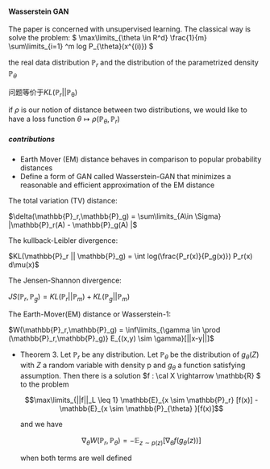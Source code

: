 #### Wasserstein GAN

The paper is concerned with unsupervised learning.  The classical way is solve the problem:
$ \max\limits_{\theta \in R^d} \frac{1}{m} \sum\limits_{i=1} ^m log P_{\theta}(x^{(i)}) $   

the real data distribution $\mathbb{P}_r$  and the distribution of the parametrized density $\mathbb{P}_{\theta}$ 

问题等价于$KL(\mathbb{P}_r || \mathbb{P_{\theta}})$ 

if $\rho$ is our notion of distance between two distributions, we would like to have a loss function $\theta \mapsto\rho( \mathbb{P}_{\theta},\mathbb{P}_r)$ 

##### contributions

*  Earth Mover (EM) distance behaves in comparison to popular probability distances
* Define a form of GAN called Wasserstein-GAN that minimizes a reasonable and efficient approximation of the EM distance			  



The total variation (TV) distance:

$\delta(\mathbb{P}_r,\mathbb{P}_g) = \sum\limits_{A\in \Sigma} |\mathbb{P}_r(A) - \mathbb{P}_g(A) |$ 

The kullback-Leibler divergence:

$KL(\mathbb{P}_r || \mathbb{P}_g) = \int log(\frac{P_r(x)}{P_g(x)}) P_r(x) d\mu(x)$

The Jensen-Shannon divergence:

$JS(\mathbb{P}_r,\mathbb{P}_g) = KL(\mathbb{P}_r || \mathbb{P}_m) + KL(\mathbb{P}_g || \mathbb{P}_m)$

The Earth-Mover(EM) distance or Wasserstein-1:

$W(\mathbb{P}_r,\mathbb{P}_g) = \inf\limits_{\gamma \in \prod (\mathbb{P}_r,\mathbb{P}_g)} E_{(x,y) \sim \gamma}[||x-y||]$



* Theorem 3. Let $\mathbb{P}_r$ be any distribution. Let $\mathbb{P}_{\theta}$ be the distribution of $g_{\theta}(Z)$ with $Z$ a random variable with density p and $g_{\theta}$ a function satisfying assumption. Then there is a solution $f : \cal X \rightarrow \mathbb{R} $ to the problem

  $$\max\limits_{||f||_L \leq 1} \mathbb{E}_{x \sim \mathbb{P}_r} [f(x)] - \mathbb{E}_{x \sim \mathbb{P}_{\theta} }[f(x)]$$

  and we have 

  $$\nabla_{\theta} W(\mathbb{P}_r, \mathbb{P}_{\theta}) = -\mathbb{E}_{z \sim p(z)}[\nabla_{\theta}f(g_{\theta}(z))] $$

  when both terms are well defined

